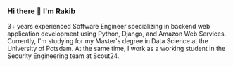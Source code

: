 ### Hi there 👋 I'm Rakib

3+ years experienced Software Engineer specializing in backend web application development using Python, Django, and Amazon Web Services. 
Currently, I'm studying for my Master's degree in Data Science at the University of Potsdam. At the same time, I work as a working student in the Security Engineering team at Scout24. 
